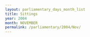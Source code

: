 ```yaml
---
layout: parliamentary_days_month_list
title: Sittings
year: 2004
month: NOVEMBER
permalink: /parliamentary/2004/Nov/
---
```


